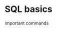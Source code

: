 # SQL basics

[comment]: <>
<!--
important command : crud
    create, read update, destroy

-->

important commands